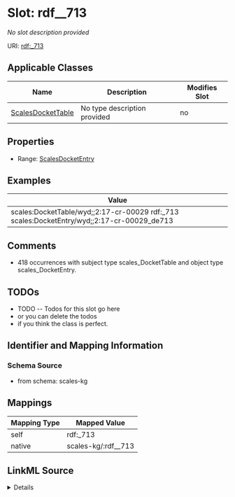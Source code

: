 

# Slot: rdf__713


_No slot description provided_





URI: [rdf:_713](http://www.w3.org/1999/02/22-rdf-syntax-ns#_713)



<!-- no inheritance hierarchy -->





## Applicable Classes

| Name | Description | Modifies Slot |
| --- | --- | --- |
| [ScalesDocketTable](../classes/ScalesDocketTable.md) | No type description provided |  no  |







## Properties

* Range: [ScalesDocketEntry](../classes/ScalesDocketEntry.md)






## Examples

| Value |
| --- |
| scales:DocketTable/wyd;;2:17-cr-00029 rdf:_713 scales:DocketEntry/wyd;;2:17-cr-00029_de713 |

## Comments

* 418 occurrences with subject type scales_DocketTable and object type scales_DocketEntry.

## TODOs

* TODO -- Todos for this slot go here
* or you can delete the todos
* if you think the class is perfect.

## Identifier and Mapping Information







### Schema Source


* from schema: scales-kg




## Mappings

| Mapping Type | Mapped Value |
| ---  | ---  |
| self | rdf:_713 |
| native | scales-kg/:rdf__713 |




## LinkML Source

<details>
```yaml
name: rdf__713
description: No slot description provided
todos:
- TODO -- Todos for this slot go here
- or you can delete the todos
- if you think the class is perfect.
comments:
- 418 occurrences with subject type scales_DocketTable and object type scales_DocketEntry.
examples:
- value: scales:DocketTable/wyd;;2:17-cr-00029 rdf:_713 scales:DocketEntry/wyd;;2:17-cr-00029_de713
from_schema: scales-kg
rank: 1000
slot_uri: rdf:_713
alias: rdf__713
domain_of:
- scales_DocketTable
range: scales_DocketEntry

```
</details>